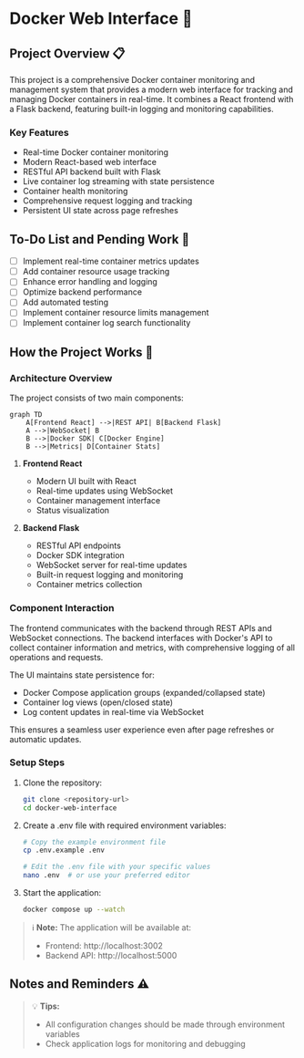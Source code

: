# Docker Web Interface 🐳

## Project Overview 📋

This project is a comprehensive Docker container monitoring and management system that provides a modern web interface for tracking and managing Docker containers in real-time. It combines a React frontend with a Flask backend, featuring built-in logging and monitoring capabilities.

### Key Features

-   Real-time Docker container monitoring
-   Modern React-based web interface
-   RESTful API backend built with Flask
-   Live container log streaming with state persistence
-   Container health monitoring
-   Comprehensive request logging and tracking
-   Persistent UI state across page refreshes

## To-Do List and Pending Work 📝

-   [ ] Implement real-time container metrics updates
-   [ ] Add container resource usage tracking
-   [ ] Enhance error handling and logging
-   [ ] Optimize backend performance
-   [ ] Add automated testing
-   [ ] Implement container resource limits management
-   [ ] Implement container log search functionality

## How the Project Works 🔧

### Architecture Overview

The project consists of two main components:

```mermaid
graph TD
    A[Frontend React] -->|REST API| B[Backend Flask]
    A -->|WebSocket| B
    B -->|Docker SDK| C[Docker Engine]
    B -->|Metrics| D[Container Stats]
```

1. **Frontend React**

    - Modern UI built with React
    - Real-time updates using WebSocket
    - Container management interface
    - Status visualization

2. **Backend Flask**
    - RESTful API endpoints
    - Docker SDK integration
    - WebSocket server for real-time updates
    - Built-in request logging and monitoring
    - Container metrics collection

### Component Interaction

The frontend communicates with the backend through REST APIs and WebSocket connections. The backend interfaces with Docker's API to collect container information and metrics, with comprehensive logging of all operations and requests.

The UI maintains state persistence for:

-   Docker Compose application groups (expanded/collapsed state)
-   Container log views (open/closed state)
-   Log content updates in real-time via WebSocket

This ensures a seamless user experience even after page refreshes or automatic updates.

### Setup Steps

1. Clone the repository:

    ```bash
    git clone <repository-url>
    cd docker-web-interface
    ```

2. Create a .env file with required environment variables:

    ```bash
    # Copy the example environment file
    cp .env.example .env

    # Edit the .env file with your specific values
    nano .env  # or use your preferred editor
    ```

3. Start the application:
    ```bash
    docker compose up --watch
    ```

> ℹ️ **Note:** The application will be available at:
>
> -   Frontend: http://localhost:3002
> -   Backend API: http://localhost:5000

## Notes and Reminders ⚠️

> 💡 **Tips:**
>
> -   All configuration changes should be made through environment variables
> -   Check application logs for monitoring and debugging
